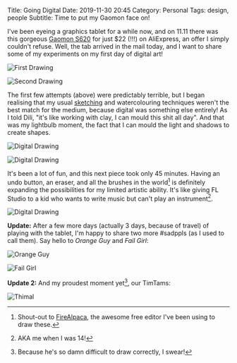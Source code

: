 Title: Going Digital
Date: 2019-11-30 20:45
Category: Personal
Tags: design, people
Subtitle: Time to put my Gaomon face on!

I've been eyeing a graphics tablet for a while now, and on 11.11 there was this gorgeous
[Gaomon S620][1] for just $22 (!!!) on AliExpress, an offer I simply couldn't refuse.
Well, the tab arrived in the mail today, and I want to share some of my experiments on
my first day of digital art!

![First Drawing]({filename}/images/sketches/digital-1.jpg)

![Second Drawing]({filename}/images/sketches/digital-2.jpg)

The first few attempts (above) were predictably terrible, but I began realising that my
usual [sketching][2] and watercolouring techniques weren't the best match for the medium,
because digital was something else entirely! As I told Dili, "it's like working with clay,
I can mould this shit all day". And that was my lightbulb moment, the fact that I can
mould the light and shadows to create shapes.

![Digital Drawing]({filename}/images/sketches/digital-3.jpg)

![Digital Drawing]({filename}/images/sketches/digital-4.jpg)

It's been a lot of fun, and this next piece took only 45 minutes. Having an undo button,
an eraser, and all the brushes in the world[^1] is definitely expanding the possibilities
for my limited artistic ability. It's like giving FL Studio to a kid who wants to write
music but can't play an instrument[^2].

![Digital Drawing]({filename}/images/sketches/digital-5.jpg)

**Update:** After a few more days (actually 3 days, because of travel) of playing with the
tablet, I'm happy to share two more #sadppls (as I used to call them). Say hello to
_Orange Guy_ and _Fail Girl_:

![Orange Guy]({filename}/images/sketches/orange-guy.jpg)

![Fail Girl]({filename}/images/sketches/fail-girl.jpg)

**Update 2:** And my proudest moment yet[^3], our TimTams:

![Thimal]({filename}/images/sketches/timtam.jpg)

[^1]: Shout-out to [FireAlpaca][3], the awesome free editor I've been using to draw these.
[^2]: AKA me when I was 14!
[^3]: Because he's so damn difficult to draw correctly, I swear!

[1]: https://www.youtube.com/watch?v=JKcSVBTD2a4
[2]: {filename}/ive-been-sketching.md
[3]: https://firealpaca.com
